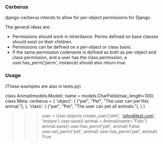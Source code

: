 ### Cerberus

django-cerberus intends to allow for per-object permissions for Django.

The general ideas are:

- Permissions should work in inheritance. Perms defined on base classes should exist on their children.
- Permissions can be defined on a per-object or class basis.
- If the same permission codename is defined as both as per-object and class permission, and a user has the class permission, a user.has_perm('perm', instance) should also return true.

### Usage

(These examples are also in tests.py)

class Animal(models.Model):
    name = models.CharField(max_length=100)
    class Meta:
        cerberus = {
            'object': (
                ("pet", "Pet", "The user can pet this animal."),
            ),
            'class': (
                ("pet", "Pet", "The user can pet all animals."),
            )
        }

>>> user = User.objects.create_user('john', 'john@test.com', 'testpw')
>>> user.save()
>>> animal = Animal(name="Fido")
>>> animal.save()
>>> user.has_perm('pet', animal)
False
>>> user.set_perm('pet', animal)
>>> user.has_perm('pet', animal)
True
